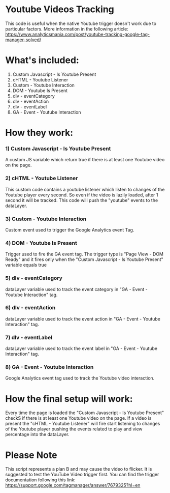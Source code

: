 # Youtube Videos Tracking

This code is useful when the native Youtube trigger doesn't work due to particular factors.
More information in the following article: https://www.analyticsmania.com/post/youtube-tracking-google-tag-manager-solved/


# What's included:

1) Custom Javascript - Is Youtube Present
2) cHTML - Youtube Listener
3) Custom - Youtube Interaction
4) DOM - Youtube Is Present
5) dlv - eventCategory
6) dlv - eventAction
7) dlv - eventLabel
8) GA - Event - Youtube Interaction

# How they work:

### 1) Custom Javascript - Is Youtube Present
A custom JS variable which return true  if there is at least one Youtube video on the page.

### 2) cHTML - Youtube Listener
This custom code contains a youtube listener which listen to changes of the Youtube player every second. 
So even if the video is lazily loaded, after 1 second it will be tracked.
This code will push the "youtube" events to the dataLayer.

### 3) Custom - Youtube Interaction
Custom event used to trigger the Google Analytics event Tag.

### 4) DOM - Youtube Is Present
Trigger used to fire the GA event tag.
The trigger type is "Page View - DOM Ready" and it fires only when the "Custom Javascript - Is Youtube Present" variable equals true

### 5) dlv - eventCategory
dataLayer variable used to track the event category in "GA - Event - Youtube Interaction" tag.

### 6) dlv - eventAction
dataLayer variable used to track the event action in "GA - Event - Youtube Interaction" tag.

### 7) dlv - eventLabel
dataLayer variable used to track the event label in "GA - Event - Youtube Interaction" tag.

### 8) GA - Event - Youtube Interaction
Google Analytics event tag used to track the Youtube video interaction.


# How the final setup will work:

Every time the page is loaded the "Custom Javascript - Is Youtube Present" checkS if there is at least one Youtube video on the page.
If a video is present the "cHTML - Youtube Listener" will fire start listening to changes of the Youtube player pushing the events related to play and view percentage
into the dataLayer.


# Please Note
This script represents a plan B and may cause the video to flicker. It is suggested to test the YouTube Video trigger first.
You can find the trigger documentation following this link: https://support.google.com/tagmanager/answer/7679325?hl=en




